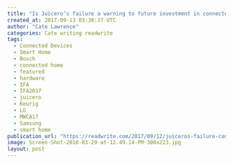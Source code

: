 ```yaml
---
title: "Is Juicero’s failure a warning to future investment in connected products?"
created_at: 2017-09-13 03:30:37 UTC
author: "Cate Lawrence"
categories: Cate writing readwrite
tags: 
  - Connected Devices
  - Smart Home
  - Bosch
  - connected home
  - featured
  - hardware
  - IFA
  - IFA2017
  - juicero
  - Keurig
  - LG
  - MWCA17
  - Samsung
  - smart home
publication_url: "https://readwrite.com/2017/09/12/juiceros-failure-connected-products-dl1/"
image: Screen-Shot-2016-03-29-at-12.49.14-PM-300x223.jpg
layout: post
---
```

